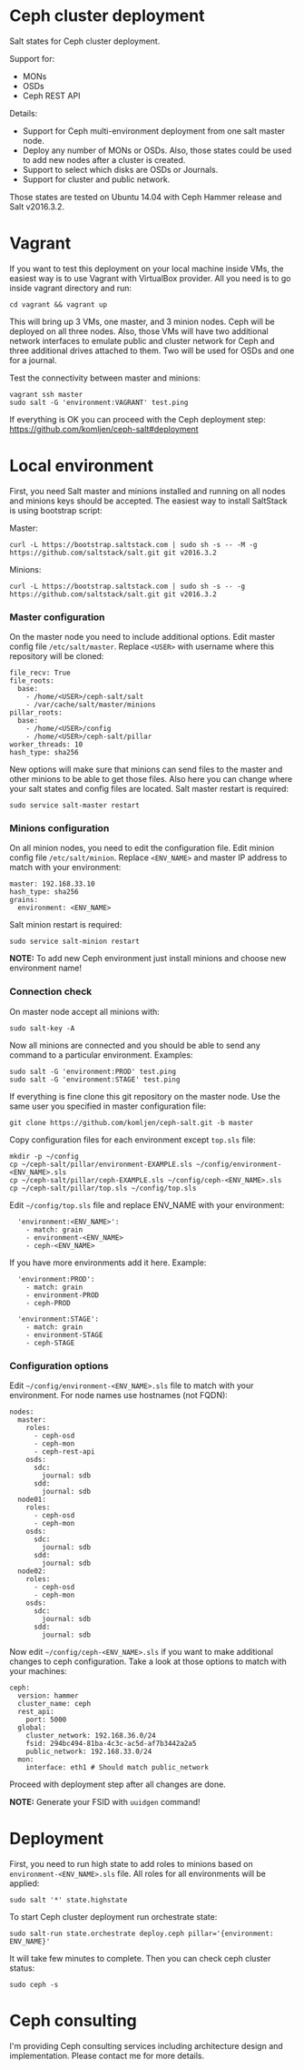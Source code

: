 # Ceph cluster deployment

Salt states for Ceph cluster deployment.

Support for:

 * MONs
 * OSDs
 * Ceph REST API

Details:
 
 * Support for Ceph multi-environment deployment from one salt master node.
 * Deploy any number of MONs or OSDs. Also, those states could be used to add new nodes after a cluster is created.
 * Support to select which disks are OSDs or Journals.
 * Support for cluster and public network.

Those states are tested on Ubuntu 14.04 with Ceph Hammer release and Salt v2016.3.2.

# Vagrant

If you want to test this deployment on your local machine inside VMs, the easiest way is to use Vagrant with VirtualBox provider. All you need is to go inside vagrant directory and run:

```
cd vagrant && vagrant up
```
This will bring up 3 VMs, one master, and 3 minion nodes. Ceph will be deployed on all three nodes. Also, those VMs will have two additional network interfaces to emulate public and cluster network for Ceph and three additional drives attached to them. Two will be used for OSDs and one for a journal.

Test the connectivity between master and minions:

```
vagrant ssh master
sudo salt -G 'environment:VAGRANT' test.ping
```
If everything is OK you can proceed with the Ceph deployment step: https://github.com/komljen/ceph-salt#deployment

# Local environment

First, you need Salt master and minions installed and running on all nodes and minions keys should be accepted. The easiest way to install SaltStack is using bootstrap script:

Master:

```
curl -L https://bootstrap.saltstack.com | sudo sh -s -- -M -g https://github.com/saltstack/salt.git git v2016.3.2
```
Minions:

```
curl -L https://bootstrap.saltstack.com | sudo sh -s -- -g https://github.com/saltstack/salt.git git v2016.3.2
```

### Master configuration

On the master node you need to include additional options. Edit master config file ```/etc/salt/master```. Replace ```<USER>``` with username where this repository will be cloned:

```
file_recv: True
file_roots:
  base:
    - /home/<USER>/ceph-salt/salt
    - /var/cache/salt/master/minions
pillar_roots:
  base:
    - /home/<USER>/config
    - /home/<USER>/ceph-salt/pillar
worker_threads: 10
hash_type: sha256
```

New options will make sure that minions can send files to the master and other minions to be able to get those files. Also here you can change where your salt states and config files are located. Salt master restart is required:

```
sudo service salt-master restart
```

### Minions configuration

On all minion nodes, you need to edit the configuration file. Edit minion config file ```/etc/salt/minion```. Replace ```<ENV_NAME>``` and master IP address to match with your environment:

```
master: 192.168.33.10
hash_type: sha256
grains:
  environment: <ENV_NAME>
```

Salt minion restart is required:

```
sudo service salt-minion restart
```

**NOTE:** To add new Ceph environment just install minions and choose new environment name!

### Connection check

On master node accept all minions with:

```
sudo salt-key -A
```
Now all minions are connected and you should be able to send any command to a particular environment. Examples:

```
sudo salt -G 'environment:PROD' test.ping
sudo salt -G 'environment:STAGE' test.ping
```
If everything is fine clone this git repository on the master node. Use the same user you specified in master configuration file:

```
git clone https://github.com/komljen/ceph-salt.git -b master
```
Copy configuration files for each environment except ```top.sls``` file:

```
mkdir -p ~/config
cp ~/ceph-salt/pillar/environment-EXAMPLE.sls ~/config/environment-<ENV_NAME>.sls
cp ~/ceph-salt/pillar/ceph-EXAMPLE.sls ~/config/ceph-<ENV_NAME>.sls
cp ~/ceph-salt/pillar/top.sls ~/config/top.sls
```
Edit ```~/config/top.sls``` file and replace ENV_NAME with your environment:

```
  'environment:<ENV_NAME>':
    - match: grain
    - environment-<ENV_NAME>
    - ceph-<ENV_NAME>
```
If you have more environments add it here. Example:

```
  'environment:PROD':
    - match: grain
    - environment-PROD
    - ceph-PROD

  'environment:STAGE':
    - match: grain
    - environment-STAGE
    - ceph-STAGE
```

### Configuration options

Edit ```~/config/environment-<ENV_NAME>.sls``` file to match with your environment. For node names use hostnames (not FQDN):

```
nodes:
  master:
    roles:
      - ceph-osd
      - ceph-mon
      - ceph-rest-api
    osds:
      sdc:
        journal: sdb
      sdd:
        journal: sdb
  node01:
    roles:
      - ceph-osd
      - ceph-mon
    osds:
      sdc:
        journal: sdb
      sdd:
        journal: sdb
  node02:
    roles:
      - ceph-osd
      - ceph-mon
    osds:
      sdc:
        journal: sdb
      sdd:
        journal: sdb
```
Now edit ```~/config/ceph-<ENV_NAME>.sls``` if you want to make additional changes to ceph configuration. Take a look at those options to match with your machines:

```
ceph:
  version: hammer
  cluster_name: ceph
  rest_api:
    port: 5000
  global:
    cluster_network: 192.168.36.0/24
    fsid: 294bc494-81ba-4c3c-ac5d-af7b3442a2a5
    public_network: 192.168.33.0/24
  mon:
    interface: eth1 # Should match public_network
```
Proceed with deployment step after all changes are done.

**NOTE:** Generate your FSID with ```uuidgen``` command!

# Deployment

First, you need to run high state to add roles to minions based on ```environment-<ENV_NAME>.sls``` file. All roles for all environments will be applied:

```
sudo salt '*' state.highstate
```
To start Ceph cluster deployment run orchestrate state:

```
sudo salt-run state.orchestrate deploy.ceph pillar='{environment: ENV_NAME}'
```
It will take few minutes to complete. Then you can check ceph cluster status:

```
sudo ceph -s
```

# Ceph consulting

I'm providing Ceph consulting services including architecture design and implementation.
Please contact me for more details.
